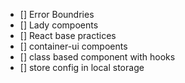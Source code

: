 - [] Error Boundries
- [] Lady compoents
- [] React base practices
- [] container-ui compoents
- [] class based component with hooks
- [] store config in local storage